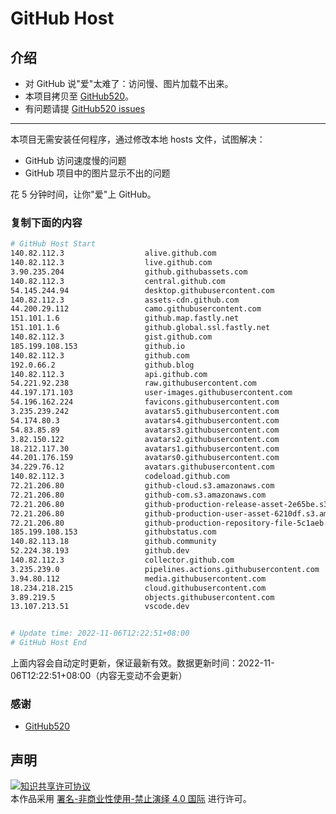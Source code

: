 # GitHub Host
## 介绍
- 对 GitHub 说"爱"太难了：访问慢、图片加载不出来。
- 本项目拷贝至 [GitHub520](https://github.com/521xueweihan/GitHub520)。
- 有问题请提 [GitHub520 issues](https://github.com/521xueweihan/GitHub520/issues/new)

---

本项目无需安装任何程序，通过修改本地 hosts 文件，试图解决：
- GitHub 访问速度慢的问题
- GitHub 项目中的图片显示不出的问题

花 5 分钟时间，让你"爱"上 GitHub。

### 复制下面的内容
```bash
# GitHub Host Start
140.82.112.3                  alive.github.com
140.82.112.3                  live.github.com
3.90.235.204                  github.githubassets.com
140.82.112.3                  central.github.com
54.145.244.94                 desktop.githubusercontent.com
140.82.112.3                  assets-cdn.github.com
44.200.29.112                 camo.githubusercontent.com
151.101.1.6                   github.map.fastly.net
151.101.1.6                   github.global.ssl.fastly.net
140.82.112.3                  gist.github.com
185.199.108.153               github.io
140.82.112.3                  github.com
192.0.66.2                    github.blog
140.82.112.3                  api.github.com
54.221.92.238                 raw.githubusercontent.com
44.197.171.103                user-images.githubusercontent.com
54.196.162.224                favicons.githubusercontent.com
3.235.239.242                 avatars5.githubusercontent.com
54.174.80.3                   avatars4.githubusercontent.com
54.83.85.89                   avatars3.githubusercontent.com
3.82.150.122                  avatars2.githubusercontent.com
18.212.117.30                 avatars1.githubusercontent.com
44.201.176.159                avatars0.githubusercontent.com
34.229.76.12                  avatars.githubusercontent.com
140.82.112.3                  codeload.github.com
72.21.206.80                  github-cloud.s3.amazonaws.com
72.21.206.80                  github-com.s3.amazonaws.com
72.21.206.80                  github-production-release-asset-2e65be.s3.amazonaws.com
72.21.206.80                  github-production-user-asset-6210df.s3.amazonaws.com
72.21.206.80                  github-production-repository-file-5c1aeb.s3.amazonaws.com
185.199.108.153               githubstatus.com
140.82.113.18                 github.community
52.224.38.193                 github.dev
140.82.112.3                  collector.github.com
3.235.239.0                   pipelines.actions.githubusercontent.com
3.94.80.112                   media.githubusercontent.com
18.234.218.215                cloud.githubusercontent.com
3.89.219.5                    objects.githubusercontent.com
13.107.213.51                 vscode.dev


# Update time: 2022-11-06T12:22:51+08:00
# GitHub Host End

```
上面内容会自动定时更新，保证最新有效。数据更新时间：2022-11-06T12:22:51+08:00（内容无变动不会更新）

### 感谢

- [GitHub520](https://github.com/521xueweihan/GitHub520)

## 声明
<a rel="license" href="https://creativecommons.org/licenses/by-nc-nd/4.0/deed.zh"><img alt="知识共享许可协议" style="border-width: 0" src="https://licensebuttons.net/l/by-nc-nd/4.0/88x31.png"></a><br>本作品采用 <a rel="license" href="https://creativecommons.org/licenses/by-nc-nd/4.0/deed.zh">署名-非商业性使用-禁止演绎 4.0 国际</a> 进行许可。